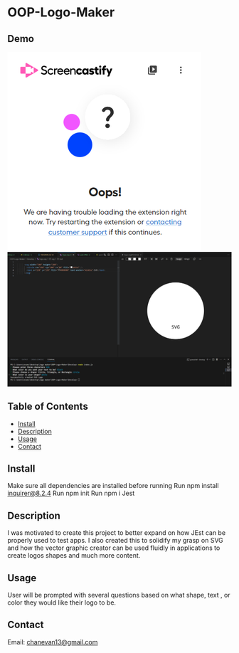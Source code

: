 # OOP-Logo-Maker

## Demo
![Alt text](./assetts/images/pain.PNG)
![Alt tex](./assetts/images/even%20more%20pain.PNG)


## Table of Contents
  
* [Install](#install)  
* [Description](#description)
* [Usage](#usage)
* [Contact](#contact)

## Install
Make sure all dependencies are installed before running
Run npm install inquirer@8.2.4
Run npm init
Run npm i Jest

## Description

I was motivated to create this project to better expand on how JEst can be properly used to test apps. I also created this to solidify my grasp on SVG and how the vector graphic creator can be used fluidly in applications to create logos shapes and much more content. 
## Usage

User will be prompted with several questions based on what shape, text , or color they would like their logo to be. 

## Contact
Email: chanevan13@gmail.com